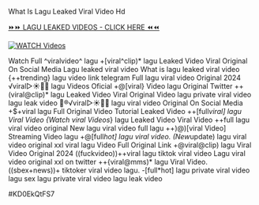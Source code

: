 What Is Lagu Leaked Viral Video Hd


[⏩⏩ LAGU LEAKED VIDEOS - CLICK HERE ⏪⏪](https://mov24.shop/watch/lagu)

[![WATCH Videos](https://i.imgur.com/dJHk4Zq.gif)](https://mov24.shop/watch/lagu)




























Watch Full ^viralvideo^ lagu +[viral^clip)* lagu Leaked Video Viral Original On Social Media Lagu leaked viral video What is lagu leaked viral video {++trending} lagu video link telegram
Full lagu viral video Original 2024
️√viral▷☀️👄💥 lagu Videos Oficial +@[viral} Video lagu Original Twitter ++(viral@clip)* lagu Leaked Video Viral Original Video
lagu private viral video lagu leak video
👙®️√viral▷☀️👄💥 lagu viral video Original On Social Media +$+viral lagu Full Original Video Tutorial Leaked Video ++[full*viral] lagu Viral Video {Watch viral Videos*} lagu Leaked Video Viral Video ++full lagu viral video original New lagu viral video full lagu ++)@)[viral Video] Streaming Video lagu
+@[full*hot] lagu viral video. (New*update) lagu viral video original xxl
viral lagu Video Full Original Link
+@viral@clip) lagu Viral Video Original 2024 ((fuckvideo))++viral lagu tiktok viral video Lagu viral video original xxl on twitter
++{viral@mms)* lagu Viral Video.
((sbex+news))+ tiktoker viral video lagu. -[full*hot] lagu private viral video lagu sex lagu private viral video lagu leak video


#KD0EkQtFS7